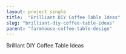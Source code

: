 ```yaml
---
layout: project_single
title:  "Brilliant DIY Coffee Table Ideas"
slug: "brilliant-diy-coffee-table-ideas"
parent: "farmhouse-coffee-table-design"
---
```

Brilliant DIY Coffee Table Ideas
